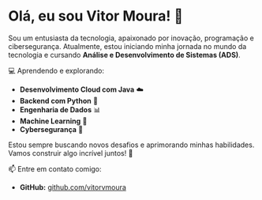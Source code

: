 # Olá, eu sou Vitor Moura! 🚀  

Sou um entusiasta da tecnologia, apaixonado por inovação, programação e cibersegurança. Atualmente, estou iniciando minha jornada no mundo da tecnologia e cursando **Análise e Desenvolvimento de Sistemas (ADS)**.  

💻 Aprendendo e explorando:  
- **Desenvolvimento Cloud com Java** ☁️  
- **Backend com Python** 🐍  
- **Engenharia de Dados** 📊  
- **Machine Learning** 🤖  
- **Cybersegurança** 🔐  

Estou sempre buscando novos desafios e aprimorando minhas habilidades. Vamos construir algo incrível juntos! 🚀  

📫 Entre em contato comigo:  
- **GitHub:** [github.com/vitorvmoura](https://github.com/vitorvmoura)  
